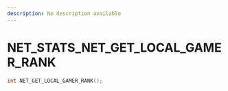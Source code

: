 ```yaml
---
description: No description available 
---
```


# NET_STATS\_NET_GET_LOCAL_GAMER_RANK

```cpp
int NET_GET_LOCAL_GAMER_RANK();
```